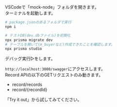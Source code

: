 VSCodeで「mock-node」フォルダを開きます。  
ターミナルを起動します。  

```ps1
# package.jsonのあるフォルダで実行
npm i

# テストDB(dev.dbファイル)を初期化
npx prisma migrate dev
# テーブルを開いて(m_buyerなど)作成できたことを確認します。
npx prisma studio
```

デバッグ実行▷をします。
  
`http://localhost:3000/swagger`にアクセスします。  
Record APIの以下のGETリクエストのみ動きます。

- record/records
- record/{recordId}

「Try it out」から試してみてください。